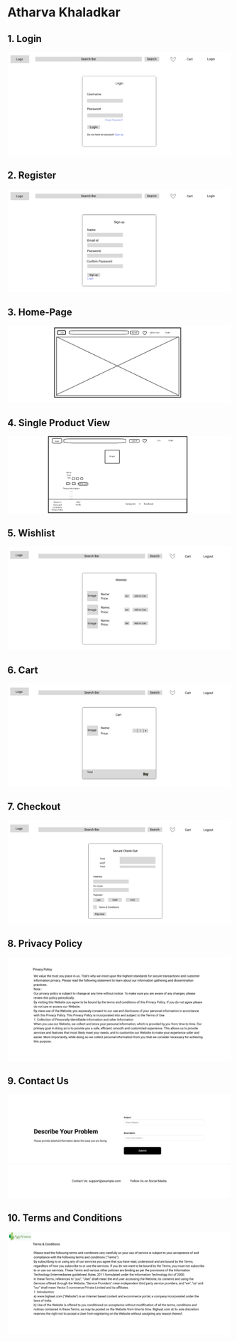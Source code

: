 # Atharva Khaladkar
## 1. Login 
<img src="https://github.com/siddharthk004/Agri-Vision/blob/main/Docs/FrontEnd/Wireframe/Login.png">

## 2. Register
<img src="https://github.com/siddharthk004/Agri-Vision/blob/main/Docs/FrontEnd/Wireframe/Sign-up.png">

## 3. Home-Page
<img src="https://github.com/siddharthk004/Agri-Vision/blob/main/Docs/FrontEnd/Wireframe/Home_Page.png">

## 4. Single Product View
<img src="https://github.com/siddharthk004/Agri-Vision/blob/main/Docs/FrontEnd/Wireframe/Single_Product_view.png">

## 5. Wishlist
<img src="https://github.com/siddharthk004/Agri-Vision/blob/main/Docs/FrontEnd/Wireframe/Wishlist.png">

## 6. Cart
<img src="https://github.com/siddharthk004/Agri-Vision/blob/main/Docs/FrontEnd/Wireframe/Cart%20copy.png">

## 7. Checkout
<img src="https://github.com/siddharthk004/Agri-Vision/blob/main/Docs/FrontEnd/Wireframe/Secure%20Check-out.png">

## 8. Privacy Policy
<img src="https://github.com/siddharthk004/Agri-Vision/blob/main/Docs/FrontEnd/Wireframe/Privacy%20Policy.jpg">

## 9. Contact Us
<img src="https://github.com/siddharthk004/Agri-Vision/blob/main/Docs/FrontEnd/Wireframe/Help.jpg">

## 10. Terms and Conditions
<img src="https://github.com/siddharthk004/Agri-Vision/blob/main/Docs/FrontEnd/Wireframe/Terms%20and%20Conditions.jpg">
